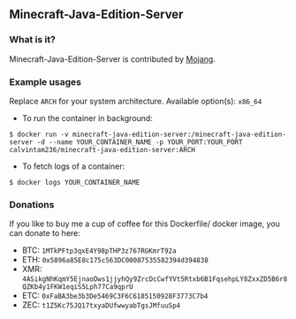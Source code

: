 ## Minecraft-Java-Edition-Server

### What is it?

Minecraft-Java-Edition-Server is contributed by [Mojang](https://minecraft.net/en-us/download/server).

### Example usages

Replace `ARCH` for your system architecture. Available option(s): `x86_64`

- To run the container in background:

```console
$ docker run -v minecraft-java-edition-server:/minecraft-java-edition-server -d --name YOUR_CONTAINER_NAME -p YOUR_PORT:YOUR_PORT calvintam236/minecraft-java-edition-server:ARCH
```

- To fetch logs of a container:

```console
$ docker logs YOUR_CONTAINER_NAME
```

### Donations

If you like to buy me a cup of coffee for this Dockerfile/ docker image, you can donate to here:

- BTC: `1MTkPFtp3qxE4Y98pTHP3z767RGKmrT92a`
- ETH: `0x5896a85E8c175c563DC00087535582394d394838`
- XMR: `4ASikgNhKqmY5EjnaoDws1jjyhQy9ZrcDcCwfYVt5Rtxb6B1FqsehpLY8ZxxZD5B6r8QZKb4y1FKW1eqiS5Lph77Ca9qprU`
- ETC: `0xFaBA3be3b3De5469C3F6C6185150928F3773C7b4`
- ZEC: `t1Z5Kc75JQ17txyaDUfwwyabTgsJMfuuSp4`
